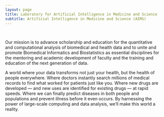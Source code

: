 ```yaml
---
layout: page
title: Laboratory for Artificial Intelligence in Medicine and Science
subtitle: Artificial Intelligence in Medicine and Science (AIMS)
---
```

<br />

Our mission is to advance scholarship and education for the quantitative and computational analysis of biomedical and health data and to unite and promote Biomedical Informatics and Biostatistics as essential disciplines for the mentoring and academic development of faculty and the training and education of the next generation of data. 

A world where your data transforms not just your health, but the health of people everywhere. Where doctors instantly search millions of medical records to find what worked for patients just like you. Where new drugs are developed — and new uses are identified for existing drugs — at rapid speeds.  Where we can finally predict diseases in both people and populations and prevent illness before it even occurs. By harnessing the power of large-scale computing and data analysis, we’ll make this world a reality.




